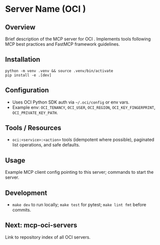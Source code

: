 # Server Name (OCI <Service>)

## Overview
Brief description of the MCP server for OCI <Service>. Implements tools following MCP best practices and FastMCP framework guidelines.

## Installation
```
python -m venv .venv && source .venv/bin/activate
pip install -e .[dev]
```

## Configuration
- Uses OCI Python SDK auth via `~/.oci/config` or env vars.
- Example env: `OCI_TENANCY`, `OCI_USER`, `OCI_REGION`, `OCI_KEY_FINGERPRINT`, `OCI_PRIVATE_KEY_PATH`.

## Tools / Resources
- `oci:<service>:<action>` tools (idempotent where possible), paginated list operations, and safe defaults.

## Usage
Example MCP client config pointing to this server; commands to start the server.

## Development
- `make dev` to run locally; `make test` for pytest; `make lint fmt` before commits.

## Next: mcp-oci-servers
Link to repository index of all OCI servers.
